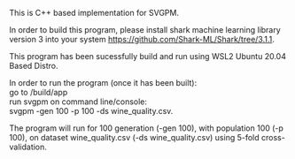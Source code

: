 This is C++ based implementation for SVGPM.  

In order to build this program, please install shark machine learning library version 3 into your system https://github.com/Shark-ML/Shark/tree/3.1.1.   

This program has been sucessfully build and run using WSL2 Ubuntu 20.04 Based Distro. 

In order to run the program (once it has been built):  
        go to /build/app  
        run svgpm on command line/console:  
            svgpm  -gen    100	-p	100	-ds  wine_quality.csv.  

The program will run for 100 generation (-gen 100), with population 100 (-p 100), on dataset wine_quality.csv (-ds wine_quality.csv) using 5-fold cross-validation.  